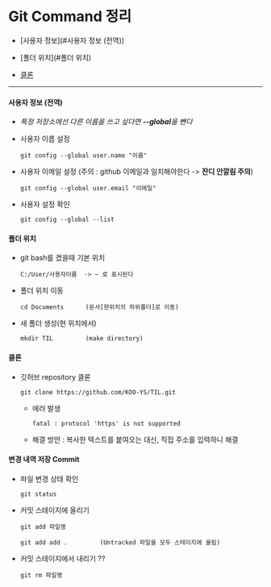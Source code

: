 # Git Command 정리

- [사용자 정보](#사용자 정보 (전역))

- [폴더 위치](#폴더 위치)

- [클론](#클론)



---

#### 사용자 정보 (전역)

- *특정 저장소에선 다른 이름을 쓰고 싶다면 **--global**을 뺀다*

- 사용자 이름 설정

  ```
  git config --global user.name "이름"
  ```

- 사용자 이메일 설정 (주의 : github 이메일과 일치해야한다 -> **잔디 안깔림 주의**)

  ```
  git config --global user.email "이메일"
  ```

- 사용자 설정 확인

  ``` 
  git config --global --list
  ```



#### 폴더 위치

- git bash를 켰을때 기본 위치 

  ```
  C:/User/사용자이름  -> ~ 로 표시된다
  ```

- 폴더 위치 이동

  ```
  cd Documents		(문서[현위치의 하위폴더]로 이동)
  ```

- 새 폴더 생성(현 위치에서)

  ```
  mkdir TIL			(make directory)
  ```



#### 클론

- 깃허브 repository 클론

  ```
  git clone https://github.com/KOO-YS/TIL.git
  ```

  - 에러 발생

    ```
    fatal : protocol 'https' is not supported
    ```

  - 해결 방안 :  복사한 텍스트를 붙여오는 대신, 직접 주소를 입력하니 해결



#### 변경 내역 저장 Commit

- 파일 변경 상태 확인

  ```
  git status
  ```

- 커밋 스테이지에 올리기

  ```
  git add 파일명
  ```

  ```
  git add add . 		(Untracked 파일을 모두 스테이지에 올림)
  ```

- 커밋 스테이지에서 내리기 ??

  ```
  git rm 파일명
  ```























